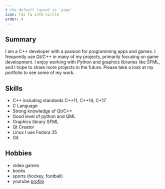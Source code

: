 ```yaml
---
# the default layout is 'page'
icon: fas fa-info-circle
order: 4
---
```


## Summary
I am a C++ developer with a passion for programming apps and games. I frequently use Qt/C++ in many of my projects, primarily focusing on game development. I enjoy working with Python and graphics libraries like SFML, and I hope to share more projects in the future. Please take a look at my portfolio to see some of my work.

## Skills
*  C++ including standards C++11, C++14, C+17
*  C Language
*  Strong knowledge of Qt/C++
*  Good level of python and QML
*  Graphics library SFML
*  Qt Creator
*  Linux I use Fedora 35
*  Git  

## Hobbies
* video games
* books
* sports (hockey, football)
* youtube [profile](https://www.youtube.com/channel/UCzy2qJhhrGvyg9PGP12B0sQ)